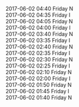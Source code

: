 2017-06-02 04:40 Friday  N  
2017-06-02 04:35 Friday  I  
2017-06-02 04:05 Friday  N  
2017-06-02 04:00 Friday  I  
2017-06-02 03:40 Friday  N  
2017-06-02 03:35 Friday  I  
2017-06-02 02:40 Friday  N  
2017-06-02 02:35 Friday  I  
2017-06-02 02:30 Friday  N  
2017-06-02 02:25 Friday  I  
2017-06-02 02:10 Friday  N  
2017-06-02 02:00 Friday  I  
2017-06-02 01:50 Friday  N  
2017-06-02 01:45 Friday  I  
2017-06-02 01:40 Friday  N  
